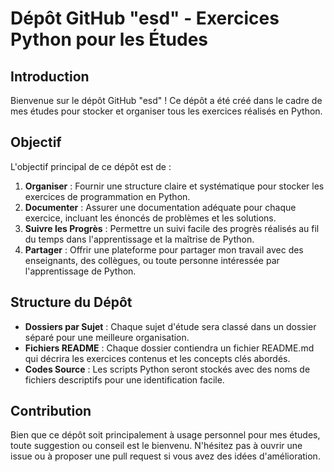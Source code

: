 # Dépôt GitHub "esd" - Exercices Python pour les Études

## Introduction

Bienvenue sur le dépôt GitHub "esd" ! Ce dépôt a été créé dans le cadre de mes études pour stocker et organiser tous les exercices réalisés en Python.

## Objectif

L'objectif principal de ce dépôt est de :

1. **Organiser** : Fournir une structure claire et systématique pour stocker les exercices de programmation en Python.
2. **Documenter** : Assurer une documentation adéquate pour chaque exercice, incluant les énoncés de problèmes et les solutions.
3. **Suivre les Progrès** : Permettre un suivi facile des progrès réalisés au fil du temps dans l'apprentissage et la maîtrise de Python.
4. **Partager** : Offrir une plateforme pour partager mon travail avec des enseignants, des collègues, ou toute personne intéressée par l'apprentissage de Python.

## Structure du Dépôt

- **Dossiers par Sujet** : Chaque sujet d'étude sera classé dans un dossier séparé pour une meilleure organisation.
- **Fichiers README** : Chaque dossier contiendra un fichier README.md qui décrira les exercices contenus et les concepts clés abordés.
- **Codes Source** : Les scripts Python seront stockés avec des noms de fichiers descriptifs pour une identification facile.

## Contribution

Bien que ce dépôt soit principalement à usage personnel pour mes études, toute suggestion ou conseil est le bienvenu. N'hésitez pas à ouvrir une issue ou à proposer une pull request si vous avez des idées d'amélioration.
